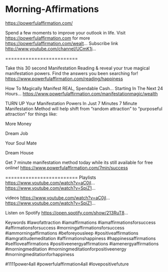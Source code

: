 # Morning-Affirmations

https://powerfulaffirmation.com/

Spend a few moments to improve your outlook in life.
Visit https://powerfulaffirmation.com for more
https://powerfulaffirmation.com/wealt... 
Subscribe link
http://www.youtube.com/channel/UCmK1i...

=========================

Take this 30 second Manifestation Reading & reveal your true magical manifestation powers. Find the answers you been searching for!
https://www.powerfulaffirmation.com/reading/happiness

How To Magically Manifest
REAL, Spendable Cash...
Starting In The Next 24 Hours...
https://www.powerfulaffirmation.com/manifestationmagic/wealth



TURN UP Your Manifestation Powers In Just 7 Minutes 7 Minute Manifestation Method will help shift from “random attraction” to “purposeful attraction” for things like:

More Money

Dream Job

Your Soul Mate

Dream House

Get 7 minute manifestation method today while its still available for free online!
https://www.powerfulaffirmation.com/7min/success

=========================
Playlists
https://www.youtube.com/watch?v=aC0jl...
https://www.youtube.com/watch?v=SpiZ1...

videos
https://www.youtube.com/watch?v=aC0jl...
https://www.youtube.com/watch?v=SpiZ1...

Listen on Spotify
https://open.spotify.com/show/213RuT8...

Keywords
#lawofattraction
#iamaffirmations
#iamaffirmationsforsuccess
#affirmationsforsuccess
#morningaffirmationsforsuccess
#iammorningaffirmations
#beforeyousleep
#positiveaffirmations
#iamgratitudemeditation
#affirmationshappiness
#happinessaffirmations
#selfloveaffirmations
#positiveenergyaffirmations
#iamenergyaffirmations
#morningmeditation
#morningmeditationforpositiveenergy #morningmeditationforhappiness

#1111power4all #powerfulaffirmation4all #lovepositivefuture

